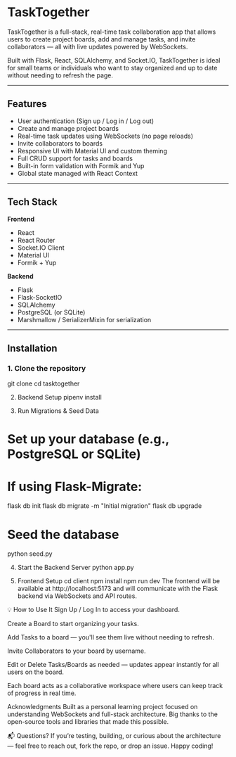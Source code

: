 # TaskTogether

TaskTogether is a full-stack, real-time task collaboration app that allows users to create project boards, add and manage tasks, and invite collaborators — all with live updates powered by WebSockets.

Built with Flask, React, SQLAlchemy, and Socket.IO, TaskTogether is ideal for small teams or individuals who want to stay organized and up to date without needing to refresh the page.

---

## Features

- User authentication (Sign up / Log in / Log out)
- Create and manage project boards
- Real-time task updates using WebSockets (no page reloads)
- Invite collaborators to boards
- Responsive UI with Material UI and custom theming
- Full CRUD support for tasks and boards
- Built-in form validation with Formik and Yup
- Global state managed with React Context

---

##  Tech Stack

**Frontend**
- React
- React Router
- Socket.IO Client
- Material UI
- Formik + Yup

**Backend**
- Flask
- Flask-SocketIO
- SQLAlchemy
- PostgreSQL (or SQLite)
- Marshmallow / SerializerMixin for serialization

---

##  Installation

### 1. Clone the repository
git clone
cd tasktogether

2. Backend Setup
pipenv install

3. Run Migrations & Seed Data
# Set up your database (e.g., PostgreSQL or SQLite)

# If using Flask-Migrate:
flask db init
flask db migrate -m "Initial migration"
flask db upgrade

# Seed the database
python seed.py

4. Start the Backend Server
python app.py

5. Frontend Setup
cd client
npm install
npm run dev
The frontend will be available at http://localhost:5173 and will communicate with the Flask backend via WebSockets and API routes.

💡 How to Use It
Sign Up / Log In to access your dashboard.

Create a Board to start organizing your tasks.

Add Tasks to a board — you'll see them live without needing to refresh.

Invite Collaborators to your board by username.

Edit or Delete Tasks/Boards as needed — updates appear instantly for all users on the board.

Each board acts as a collaborative workspace where users can keep track of progress in real time.





 Acknowledgments
Built as a personal learning project focused on understanding WebSockets and full-stack architecture. Big thanks to the open-source tools and libraries that made this possible.

📬 Questions?
If you’re testing, building, or curious about the architecture — feel free to reach out, fork the repo, or drop an issue. Happy coding!

